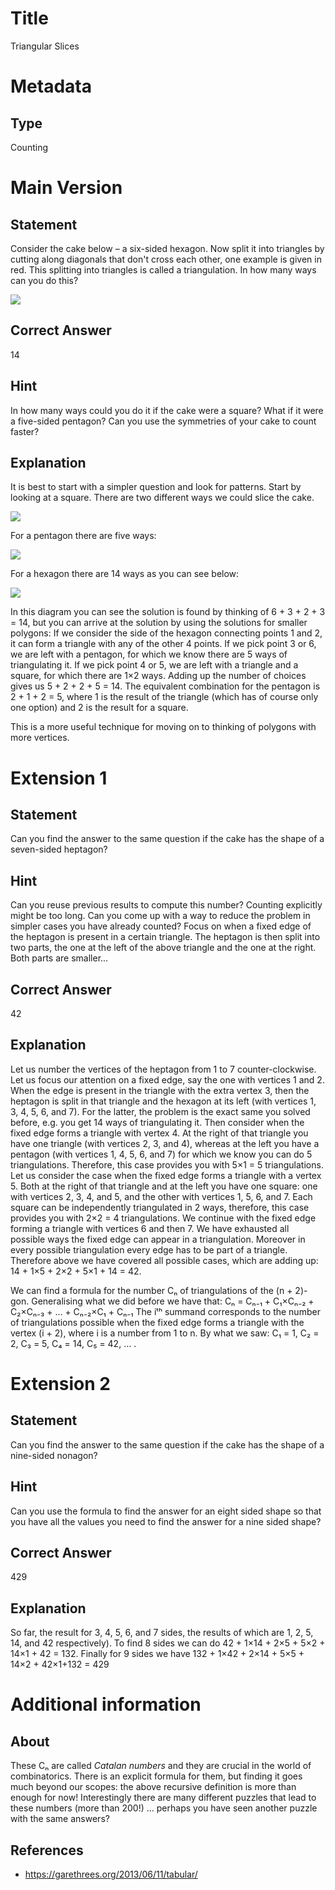 # Title

Triangular Slices

# Metadata

## Type

Counting 

# Main Version

## Statement

Consider the cake below – a six-sided hexagon. Now split it into triangles by cutting along diagonals that don't cross each other, one example is given in red. This splitting into triangles is called a triangulation. In how many ways can you do this?

![](Triangular%20Slices_images/image_0.png)

## Correct Answer

14

## Hint

In how many ways could you do it if the cake were a square? What if it were a five-sided pentagon? Can you use the symmetries of your cake to count faster?

## Explanation

It is best to start with a simpler question and look for patterns. Start by looking at a square. There are two different ways we could slice the cake. 

![](Triangular%20Slices_images/image_1.png)

For a pentagon there are five ways:

![](Triangular%20Slices_images/image_2.png)

For a hexagon there are 14 ways as you can see below:

![](Triangular%20Slices_images/image_3.png)

In this diagram you can see the solution is found by thinking of 6 + 3 + 2 + 3 = 14, but you can arrive at the solution by using the solutions for smaller polygons: If we consider the side of the hexagon connecting points 1 and 2, it can form a triangle with any of the other 4 points. If we pick point 3 or 6, we are left with a pentagon, for which we know there are 5 ways of triangulating it. If we pick point 4 or 5, we are left with a triangle and a square, for which there are 1×2 ways. Adding up the number of choices gives us 5 + 2 + 2 + 5 = 14. The equivalent combination for the pentagon is 2 + 1 + 2 = 5, where 1 is the result of the triangle (which has of course only one option) and 2 is the result for a square.

This is a more useful technique for moving on to thinking of polygons with more vertices.

# Extension 1

## Statement

Can you find the answer to the same question if the cake has the shape of a seven-sided heptagon? 

## Hint

Can you reuse previous results to compute this number? Counting explicitly might be too long. Can you come up with a way to reduce the problem in simpler cases you have already counted? Focus on when a fixed edge of the heptagon is present in a certain triangle. The heptagon is then split into two parts, the one at the left of the above triangle and the one at the right. Both parts are smaller...

## Correct Answer

42

## Explanation

Let us number the vertices of the heptagon from 1 to 7 counter-clockwise. Let us focus our attention on a fixed edge, say the one with vertices 1 and 2. When the edge is present in the triangle with the extra vertex 3, then the heptagon is split in that triangle and the hexagon at its left (with vertices 1, 3, 4, 5, 6, and 7). For the latter, the problem is the exact same you solved before, e.g. you get 14 ways of triangulating it. Then consider when the fixed edge forms a triangle with vertex 4. At the right of that triangle you have one triangle (with vertices 2, 3, and 4), whereas at the left you have a pentagon (with vertices 1, 4, 5, 6, and 7) for which we know you can do 5 triangulations. Therefore, this case provides you with 5×1 = 5 triangulations.
Let us consider the case when the fixed edge forms a triangle with a vertex 5. Both at the right of that triangle and at the left you have one square: one with vertices 2, 3, 4, and 5, and the other with vertices 1, 5, 6, and 7. Each square can be independently triangulated in 2 ways, therefore, this case provides you with 2×2 = 4 triangulations.
We continue with the fixed edge forming a triangle with vertices 6 and then 7.
We have exhausted all possible ways the fixed edge can appear in a triangulation. Moreover in every possible triangulation every edge has to be part of a triangle. Therefore above we have covered all possible cases, which are adding up: 14 + 1×5 + 2×2 + 5×1 + 14 = 42.

We can find a formula for the number Cₙ of triangulations of the (n + 2)-gon. Generalising what we did before we have that:
Cₙ = Cₙ₋₁ + C₁×Cₙ₋₂ + C₂×Cₙ₋₃ + … + Cₙ₋₂×C₁ + Cₙ₋₁
The iᵗʰ summand corresponds to the number of triangulations possible when the fixed edge forms a triangle with the vertex (i + 2), where i is a number from 1 to n. By what we saw: C₁ = 1, C₂ = 2, C₃ = 5, C₄ = 14, C₅ = 42, … .

# Extension 2

## Statement

Can you find the answer to the same question if the cake has the shape of a nine-sided nonagon? 

## Hint

Can you use the formula to find the answer for an eight sided shape so that you have all the values you need to find the answer for a nine sided shape? 

## Correct Answer

429

## Explanation

So far, the result for 3, 4, 5, 6, and 7 sides, the results of which are 1, 2, 5, 14, and 42 respectively). To find 8 sides we can do 42 + 1×14 + 2×5 + 5×2 + 14×1 + 42 = 132. Finally for 9 sides we have 132 + 1×42 + 2×14 + 5×5 + 14×2 + 42×1+132 = 429 

# Additional information

## About

These Cₙ are called *Catalan numbers* and they are crucial in the world of combinatorics. There is an explicit formula for them, but finding it goes much beyond our scopes: the above recursive definition is more than enough for now! Interestingly there are many different puzzles that lead to these numbers (more than 200!) … perhaps you have seen another puzzle with the same answers?

## References

* https://garethrees.org/2013/06/11/tabular/

